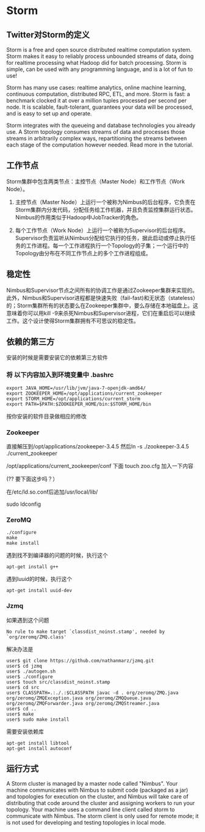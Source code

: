 # Storm

## Twitter对Storm的定义

Storm is a free and open source distributed realtime computation system. Storm makes it easy to reliably process unbounded streams of data, doing for realtime processing what Hadoop did for batch processing. Storm is simple, can be used with any programming language, and is a lot of fun to use!

Storm has many use cases: realtime analytics, online machine learning, continuous computation, distributed RPC, ETL, and more. Storm is fast: a benchmark clocked it at over a million tuples processed per second per node. It is scalable, fault-tolerant, guarantees your data will be processed, and is easy to set up and operate.

Storm integrates with the queueing and database technologies you already use. A Storm topology consumes streams of data and processes those streams in arbitrarily complex ways, repartitioning the streams between each stage of the computation however needed. Read more in the tutorial. 

## 工作节点

Storm集群中包含两类节点：主控节点（Master Node）和工作节点（Work Node）。   
    
1. 主控节点（Master Node）上运行一个被称为Nimbus的后台程序，它负责在Storm集群内分发代码，分配任务给工作机器，并且负责监控集群运行状态。Nimbus的作用类似于Hadoop中JobTracker的角色。
        
        
2. 每个工作节点（Work Node）上运行一个被称为Supervisor的后台程序。Supervisor负责监听从Nimbus分配给它执行的任务，据此启动或停止执行任务的工作进程。每一个工作进程执行一个Topology的子集；一个运行中的Topology由分布在不同工作节点上的多个工作进程组成。


## 稳定性

Nimbus和Supervisor节点之间所有的协调工作是通过Zookeeper集群来实现的。此外，Nimbus和Supervisor进程都是快速失败（fail-fast)和无状态（stateless）的；Storm集群所有的状态要么在Zookeeper集群中，要么存储在本地磁盘上。这意味着你可以用kill -9来杀死Nimbus和Supervisor进程，它们在重启后可以继续工作。这个设计使得Storm集群拥有不可思议的稳定性。

## 依赖的第三方

安装的时候是需要安装它的依赖第三方软件

### 将 以下内容加入到环境变量中 .bashrc

    export JAVA_HOME=/usr/lib/jvm/java-7-openjdk-amd64/
    export ZOOKEEPER_HOME=/opt/applications/current_zookeeper
    export STORM_HOME=/opt/applications/current_storm
    export PATH=$PATH:$ZOOKEEPER_HOME/bin:$STORM_HOME/bin

按你安装的软件目录做相应的修改

### Zookeeper

直接解压到/opt/applications/zookeeper-3.4.5  然后ln -s ./zookeeper-3.4.5 ./current_zookeeper

/opt/applications/current_zookeeper/conf  下面 touch zoo.cfg 加入一下内容




(?? 要下面这步吗？）

在/etc/ld.so.conf后追加/usr/local/lib/

  sudo ldconfig
  


### ZeroMQ

    ./configure
    make
    make install

遇到找不到编译器的问题的时候，执行这个      

    apt-get install g++


遇到luuid的时候，执行这个

    apt-get install uuid-dev
    
    

### Jzmq

如果遇到这个问题

    No rule to make target `classdist_noinst.stamp', needed by `org/zeromq/ZMQ.class'


解决办法是

    user$ git clone https://github.com/nathanmarz/jzmq.git
    user$ cd jzmq
    user$ ./autogen.sh
    user$ ./configure
    user$ touch src/classdist_noinst.stamp
    user$ cd src
    user$ CLASSPATH=.:./.:$CLASSPATH javac -d . org/zeromq/ZMQ.java org/zeromq/ZMQException.java org/zeromq/ZMQQueue.java org/zeromq/ZMQForwarder.java org/zeromq/ZMQStreamer.java
    user$ cd ..
    user$ make
    user$ sudo make install

需要安装依赖库

    apt-get install libtool
    apt-get install autoconf



## 

## 运行方式

A Storm cluster is managed by a master node called "Nimbus". Your machine communicates with Nimbus to submit code (packaged as a jar) and topologies for execution on the cluster, and Nimbus will take care of distributing that code around the cluster and assigning workers to run your topology. Your machine uses a command line client called storm to communicate with Nimbus. The storm client is only used for remote mode; it is not used for developing and testing topologies in local mode.
